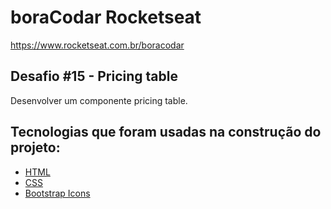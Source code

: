 # boraCodar Rocketseat

https://www.rocketseat.com.br/boracodar

## Desafio #15 - Pricing table

Desenvolver um componente pricing table.

## Tecnologias que foram usadas na construção do projeto:

- [HTML](https://developer.mozilla.org/pt-BR/docs/Web/HTML)
- [CSS](https://developer.mozilla.org/pt-BR/docs/Web/CSS)
- [Bootstrap Icons](https://icons.getbootstrap.com/)
